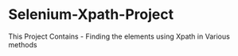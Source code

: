 # Selenium-Xpath-Project
This Project Contains  - Finding the elements using Xpath in Various methods
